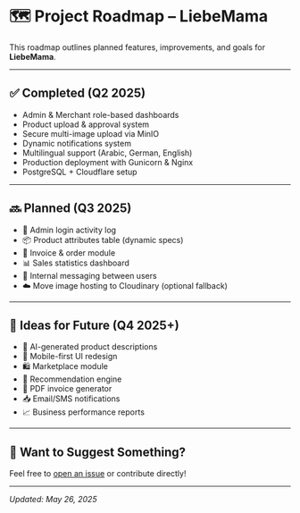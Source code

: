 # 🗺️ Project Roadmap – LiebeMama

This roadmap outlines planned features, improvements, and goals for **LiebeMama**.

---

## ✅ Completed (Q2 2025)

- Admin & Merchant role-based dashboards
- Product upload & approval system
- Secure multi-image upload via MinIO
- Dynamic notifications system
- Multilingual support (Arabic, German, English)
- Production deployment with Gunicorn & Nginx
- PostgreSQL + Cloudflare setup

---

## 🔜 Planned (Q3 2025)

- 🔐 Admin login activity log
- 📦 Product attributes table (dynamic specs)
- 🧾 Invoice & order module
- 📊 Sales statistics dashboard
- 📮 Internal messaging between users
- ☁️ Move image hosting to Cloudinary (optional fallback)

---

## 🚧 Ideas for Future (Q4 2025+)

- 🤖 AI-generated product descriptions
- 📱 Mobile-first UI redesign
- 🛍️ Marketplace module
- 🧠 Recommendation engine
- 🧾 PDF invoice generator
- 📥 Email/SMS notifications
- 📈 Business performance reports

---

## 🧩 Want to Suggest Something?

Feel free to [open an issue](https://github.com/TamerOnLine/liebemama/issues) or contribute directly!

---

*Updated: May 26, 2025*
